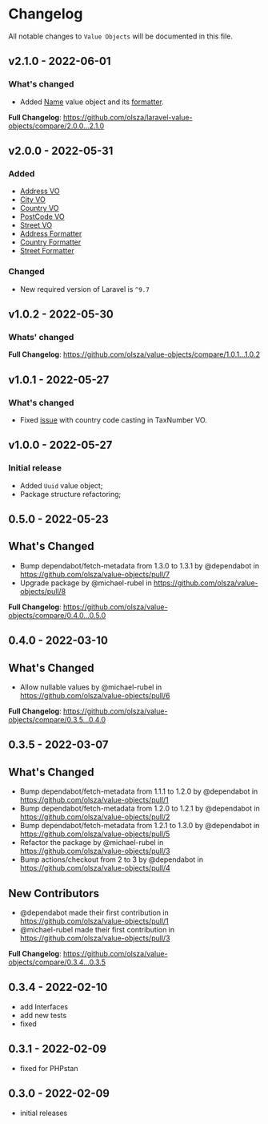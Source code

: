 # Changelog

All notable changes to `Value Objects` will be documented in this file.

## v2.1.0 - 2022-06-01

### What's changed

- Added [Name](https://github.com/olsza/laravel-value-objects/blob/main/src/Complex/Name.php) value object and its [formatter](https://github.com/olsza/laravel-value-objects/blob/main/src/Formatters/NameFormatter.php).

**Full Changelog**: https://github.com/olsza/laravel-value-objects/compare/2.0.0...2.1.0

## v2.0.0 - 2022-05-31

### Added

- [Address VO](https://github.com/olsza/laravel-value-objects/blob/main/src/Custom/Address.php)
- [City VO](https://github.com/olsza/laravel-value-objects/blob/main/src/Custom/City.php)
- [Country VO](https://github.com/olsza/laravel-value-objects/blob/main/src/Custom/Country.php)
- [PostCode VO](https://github.com/olsza/laravel-value-objects/blob/main/src/Custom/PostCode.php)
- [Street VO](https://github.com/olsza/laravel-value-objects/blob/main/src/Custom/Street.php)
- [Address Formatter](https://github.com/olsza/laravel-value-objects/blob/main/src/Formatters/AddressFormatter.php)
- [Country Formatter](https://github.com/olsza/laravel-value-objects/blob/main/src/Formatters/CountryFormatter.php)
- [Street Formatter](https://github.com/olsza/laravel-value-objects/blob/main/src/Formatters/StreetFormatter.php)

### Changed

- New required version of Laravel is `^9.7`

## v1.0.2 - 2022-05-30

### Whats' changed

**Full Changelog**: https://github.com/olsza/value-objects/compare/1.0.1...1.0.2

## v1.0.1 - 2022-05-27

### What's changed

- Fixed [issue](https://github.com/olsza/value-objects/commit/2f2c1c0ff5eb1e5210dd2fa2d84cab5102f8e0dc) with country code casting in TaxNumber VO.

## v1.0.0 - 2022-05-27

### Initial release

- Added `Uuid` value object;
- Package structure refactoring;

## 0.5.0 - 2022-05-23

## What's Changed

- Bump dependabot/fetch-metadata from 1.3.0 to 1.3.1 by @dependabot in https://github.com/olsza/value-objects/pull/7
- Upgrade package by @michael-rubel in https://github.com/olsza/value-objects/pull/8

**Full Changelog**: https://github.com/olsza/value-objects/compare/0.4.0...0.5.0

## 0.4.0 - 2022-03-10

## What's Changed

- Allow nullable values by @michael-rubel in https://github.com/olsza/value-objects/pull/6

**Full Changelog**: https://github.com/olsza/value-objects/compare/0.3.5...0.4.0

## 0.3.5 - 2022-03-07

## What's Changed

- Bump dependabot/fetch-metadata from 1.1.1 to 1.2.0 by @dependabot in https://github.com/olsza/value-objects/pull/1
- Bump dependabot/fetch-metadata from 1.2.0 to 1.2.1 by @dependabot in https://github.com/olsza/value-objects/pull/2
- Bump dependabot/fetch-metadata from 1.2.1 to 1.3.0 by @dependabot in https://github.com/olsza/value-objects/pull/5
- Refactor the package by @michael-rubel in https://github.com/olsza/value-objects/pull/3
- Bump actions/checkout from 2 to 3 by @dependabot in https://github.com/olsza/value-objects/pull/4

## New Contributors

- @dependabot made their first contribution in https://github.com/olsza/value-objects/pull/1
- @michael-rubel made their first contribution in https://github.com/olsza/value-objects/pull/3

**Full Changelog**: https://github.com/olsza/value-objects/compare/0.3.4...0.3.5

## 0.3.4 - 2022-02-10

- add Interfaces
- add new tests
- fixed

## 0.3.1 - 2022-02-09

- fixed for PHPstan

## 0.3.0 - 2022-02-09

- initial releases
